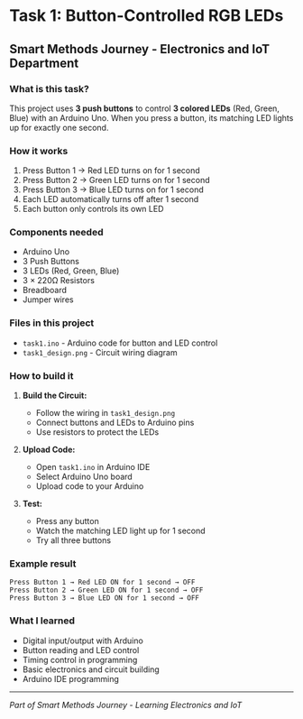 # Task 1: Button-Controlled RGB LEDs

## Smart Methods Journey - Electronics and IoT Department

### What is this task?
This project uses **3 push buttons** to control **3 colored LEDs** (Red, Green, Blue) with an Arduino Uno. When you press a button, its matching LED lights up for exactly one second.

### How it works
1. Press Button 1 → Red LED turns on for 1 second
2. Press Button 2 → Green LED turns on for 1 second  
3. Press Button 3 → Blue LED turns on for 1 second
4. Each LED automatically turns off after 1 second
5. Each button only controls its own LED

### Components needed
- Arduino Uno
- 3 Push Buttons
- 3 LEDs (Red, Green, Blue)
- 3 × 220Ω Resistors
- Breadboard
- Jumper wires

### Files in this project
- `task1.ino` - Arduino code for button and LED control
- `task1_design.png` - Circuit wiring diagram

### How to build it
1. **Build the Circuit:**
   - Follow the wiring in `task1_design.png`
   - Connect buttons and LEDs to Arduino pins
   - Use resistors to protect the LEDs

2. **Upload Code:**
   - Open `task1.ino` in Arduino IDE
   - Select Arduino Uno board
   - Upload code to your Arduino

3. **Test:**
   - Press any button
   - Watch the matching LED light up for 1 second
   - Try all three buttons

### Example result
```
Press Button 1 → Red LED ON for 1 second → OFF
Press Button 2 → Green LED ON for 1 second → OFF
Press Button 3 → Blue LED ON for 1 second → OFF
```

### What I learned
- Digital input/output with Arduino
- Button reading and LED control
- Timing control in programming
- Basic electronics and circuit building
- Arduino IDE programming

---
*Part of Smart Methods Journey - Learning Electronics and IoT*
